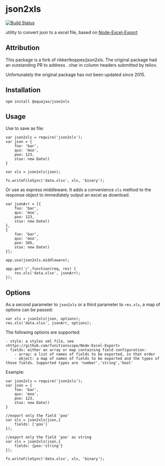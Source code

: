 json2xls
========

[![Build Status](https://travis-ci.org/rikkertkoppes/json2xls.png?branch=master)](https://travis-ci.org/rikkertkoppes/json2xls)

utility to convert json to a excel file, based on [Node-Excel-Export](https://github.com/functionscope/Node-Excel-Export)

Attribution
-----------

This package is a fork of rikkertkoppes/json2xls. The original package had an outstanding PR to address . char in column headers
submitted by teliov.

Unfortunately the original package has not been updated since 2015.

Installation
------------

    npm install @aquajax/json2xls

Usage
------

Use to save as file:

    var json2xls = require('json2xls');
    var json = {
        foo: 'bar',
        qux: 'moo',
        poo: 123,
        stux: new Date()
    }

    var xls = json2xls(json);

    fs.writeFileSync('data.xlsx', xls, 'binary');

Or use as express middleware. It adds a convenience `xls` method to the response object to immediately output an excel as download.

    var jsonArr = [{
        foo: 'bar',
        qux: 'moo',
        poo: 123,
        stux: new Date()
    },
    {
        foo: 'bar',
        qux: 'moo',
        poo: 345,
        stux: new Date()
    }];

    app.use(json2xls.middleware);

    app.get('/',function(req, res) {
        res.xls('data.xlsx', jsonArr);
    });

Options
-------

As a second parameter to `json2xls` or a third parameter to `res.xls`, a map of options can be passed:

    var xls = json2xls(json, options);
    res.xls('data.xlsx', jsonArr, options);

The following options are supported:

    - style: a styles xml file, see <https://github.com/functionscope/Node-Excel-Export>
    - fields: either an array or map containing field configuration:
        - array: a list of names of fields to be exported, in that order
        - object: a map of names of fields to be exported and the types of those fields. Supported types are 'number','string','bool'

Example:

    var json2xls = require('json2xls');
    var json = {
        foo: 'bar',
        qux: 'moo',
        poo: 123,
        stux: new Date()
    }

    //export only the field 'poo'
    var xls = json2xls(json,{
        fields: ['poo']
    });

    //export only the field 'poo' as string
    var xls = json2xls(json,{
        fields: {poo:'string'}
    });

    fs.writeFileSync('data.xlsx', xls, 'binary');
